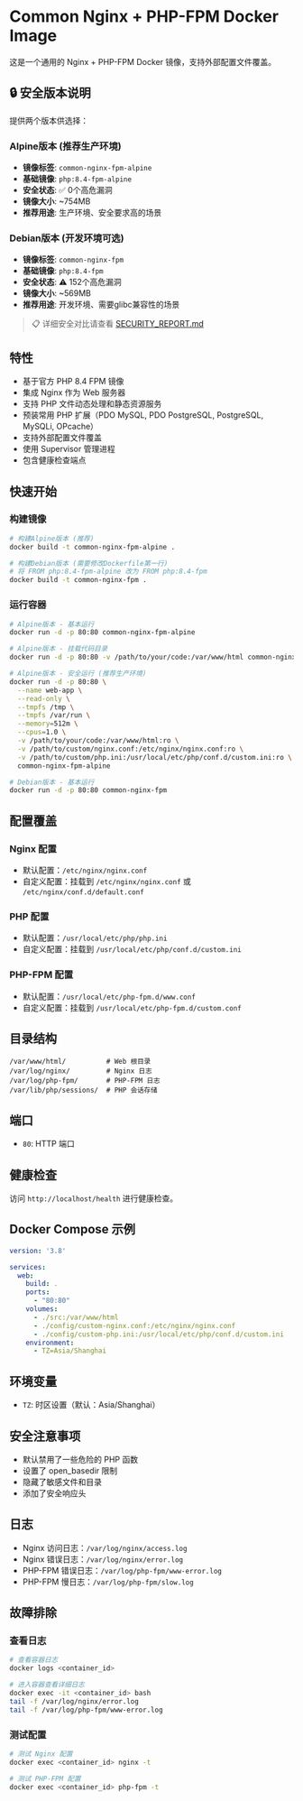 # Common Nginx + PHP-FPM Docker Image

这是一个通用的 Nginx + PHP-FPM Docker 镜像，支持外部配置文件覆盖。

## 🔒 安全版本说明

提供两个版本供选择：

### Alpine版本 (推荐生产环境)
- **镜像标签**: `common-nginx-fpm-alpine`
- **基础镜像**: `php:8.4-fpm-alpine`
- **安全状态**: ✅ 0个高危漏洞
- **镜像大小**: ~754MB
- **推荐用途**: 生产环境、安全要求高的场景

### Debian版本 (开发环境可选)
- **镜像标签**: `common-nginx-fpm`
- **基础镜像**: `php:8.4-fpm`
- **安全状态**: ⚠️ 152个高危漏洞
- **镜像大小**: ~569MB
- **推荐用途**: 开发环境、需要glibc兼容性的场景

> 📋 详细安全对比请查看 [SECURITY_REPORT.md](SECURITY_REPORT.md)

## 特性

- 基于官方 PHP 8.4 FPM 镜像
- 集成 Nginx 作为 Web 服务器
- 支持 PHP 文件动态处理和静态资源服务
- 预装常用 PHP 扩展（PDO MySQL, PDO PostgreSQL, PostgreSQL, MySQLi, OPcache）
- 支持外部配置文件覆盖
- 使用 Supervisor 管理进程
- 包含健康检查端点

## 快速开始

### 构建镜像

```bash
# 构建Alpine版本 (推荐)
docker build -t common-nginx-fpm-alpine .

# 构建Debian版本 (需要修改Dockerfile第一行)
# 将 FROM php:8.4-fpm-alpine 改为 FROM php:8.4-fpm
docker build -t common-nginx-fpm .
```

### 运行容器

```bash
# Alpine版本 - 基本运行
docker run -d -p 80:80 common-nginx-fpm-alpine

# Alpine版本 - 挂载代码目录
docker run -d -p 80:80 -v /path/to/your/code:/var/www/html common-nginx-fpm-alpine

# Alpine版本 - 安全运行 (推荐生产环境)
docker run -d -p 80:80 \
  --name web-app \
  --read-only \
  --tmpfs /tmp \
  --tmpfs /var/run \
  --memory=512m \
  --cpus=1.0 \
  -v /path/to/your/code:/var/www/html:ro \
  -v /path/to/custom/nginx.conf:/etc/nginx/nginx.conf:ro \
  -v /path/to/custom/php.ini:/usr/local/etc/php/conf.d/custom.ini:ro \
  common-nginx-fpm-alpine

# Debian版本 - 基本运行
docker run -d -p 80:80 common-nginx-fpm
```

## 配置覆盖

### Nginx 配置

- 默认配置：`/etc/nginx/nginx.conf`
- 自定义配置：挂载到 `/etc/nginx/nginx.conf` 或 `/etc/nginx/conf.d/default.conf`

### PHP 配置

- 默认配置：`/usr/local/etc/php/php.ini`
- 自定义配置：挂载到 `/usr/local/etc/php/conf.d/custom.ini`

### PHP-FPM 配置

- 默认配置：`/usr/local/etc/php-fpm.d/www.conf`
- 自定义配置：挂载到 `/usr/local/etc/php-fpm.d/custom.conf`

## 目录结构

```
/var/www/html/          # Web 根目录
/var/log/nginx/         # Nginx 日志
/var/log/php-fpm/       # PHP-FPM 日志
/var/lib/php/sessions/  # PHP 会话存储
```

## 端口

- `80`: HTTP 端口

## 健康检查

访问 `http://localhost/health` 进行健康检查。

## Docker Compose 示例

```yaml
version: '3.8'

services:
  web:
    build: .
    ports:
      - "80:80"
    volumes:
      - ./src:/var/www/html
      - ./config/custom-nginx.conf:/etc/nginx/nginx.conf
      - ./config/custom-php.ini:/usr/local/etc/php/conf.d/custom.ini
    environment:
      - TZ=Asia/Shanghai
```

## 环境变量

- `TZ`: 时区设置（默认：Asia/Shanghai）

## 安全注意事项

- 默认禁用了一些危险的 PHP 函数
- 设置了 open_basedir 限制
- 隐藏了敏感文件和目录
- 添加了安全响应头

## 日志

- Nginx 访问日志：`/var/log/nginx/access.log`
- Nginx 错误日志：`/var/log/nginx/error.log`
- PHP-FPM 错误日志：`/var/log/php-fpm/www-error.log`
- PHP-FPM 慢日志：`/var/log/php-fpm/slow.log`

## 故障排除

### 查看日志

```bash
# 查看容器日志
docker logs <container_id>

# 进入容器查看详细日志
docker exec -it <container_id> bash
tail -f /var/log/nginx/error.log
tail -f /var/log/php-fpm/www-error.log
```

### 测试配置

```bash
# 测试 Nginx 配置
docker exec <container_id> nginx -t

# 测试 PHP-FPM 配置
docker exec <container_id> php-fpm -t
```
